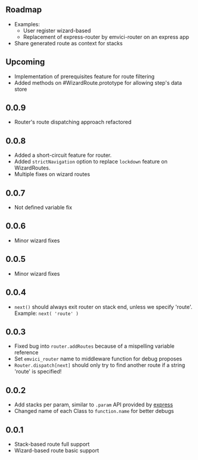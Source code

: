 ## Roadmap
- Examples:
    - User register wizard-based
    - Replacement of express-router by emvici-router on an express app
- Share generated route as context for stacks

## Upcoming
- Implementation of prerequisites feature for route filtering
- Added methods on #WizardRoute.prototype for allowing step's data store

## 0.0.9
- Router's route dispatching approach refactored

## 0.0.8
- Added a short-circuit feature for router.
- Added `strictNavigation` option to replace `lockdown` feature on WizardRoutes.
- Multiple fixes on wizard routes

## 0.0.7
- Not defined variable fix

## 0.0.6
- Minor wizard fixes

## 0.0.5
- Minor wizard fixes

## 0.0.4
- `next()` should always exit router on stack end, unless we specify 'route'.
    Example: `next( 'route' )`

## 0.0.3
- Fixed bug into `router.addRoutes` because of a mispelling variable reference
- Set `emvici_router` name to middleware function for debug proposes
- `Router.dispatch[next]` should only try to find another route if a string
'route' is specified!

## 0.0.2
- Add stacks per param, similar to `.param` API provided by [express](https://github.com/visionmedia/express)
- Changed name of each Class to `function.name` for better debugs


## 0.0.1
- Stack-based route full support
- Wizard-based route basic support

